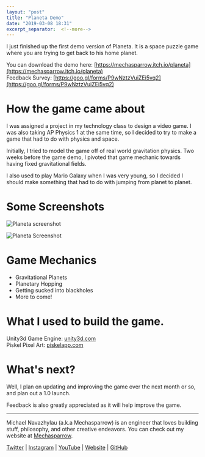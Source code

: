 ```yaml
---
layout: "post"
title: "Planeta Demo"
date: "2019-03-08 18:31"
excerpt_separator:  <!--more-->
---
```


I just finished up the first demo version of Planeta. It is a space puzzle game where you are trying to get back to his home planet.

You can download the demo here: [https://mechasparrow.itch.io/planeta](https://mechasparrow.itch.io/planeta)  
Feedback Survey: [https://goo.gl/forms/P9wNztzVuiZEi5vq2](https://goo.gl/forms/P9wNztzVuiZEi5vq2)

# How the game came about

I was assigned a project in my technology class to design a video game. I was also taking AP Physics 1 at the same time, so I decided to try to make a game that had to do with physics and space.

Initially, I tried to model the game off of real world gravitation physics. Two weeks before the game demo, I pivoted that game mechanic towards having fixed gravitational fields.

I also used to play Mario Galaxy when I was very young, so I decided I should make something that had to do with jumping from planet to planet.

# Some Screenshots

![Planeta screenshot](https://img.itch.zone/aW1hZ2UvMzgyMTEzLzE5MTY2NjQucG5n/347x500/mXfSq6.png)

![Planeta Screenshot](https://img.itch.zone/aW1hZ2UvMzgyMTEzLzE5MTY2NjUucG5n/347x500/0QHMb%2F.png)

# Game Mechanics

- Gravitational Planets
- Planetary Hopping
- Getting sucked into blackholes
- More to come!

# What I used to build the game.

Unity3d Game Engine: [unity3d.com](https://unity3d.com/)  
Piskel Pixel Art: [piskelapp.com](https://www.piskelapp.com)

# What's next?

Well, I plan on updating and improving the game over the next month or so, and plan out a 1.0 launch.

Feedback is also greatly appreciated as it will help improve the game.

---

Michael Navazhylau (a.k.a Mechasparrow) is an engineer that loves building stuff, philosophy, and other creative endeavors. You can check out my website at [Mechasparrow](https://mechasparrow.github.io/).

[Twitter](https://twitter.com/mechasparrow) | [Instagram](https://www.instagram.com/mechasparrow/) | [YouTube](https://www.youtube.com/channel/UChhfBPfgwfu69N4o-MWZK9A) | [Website](https://mechasparrow.github.io/) | [GitHub](https://github.com/Mechasparrow)

